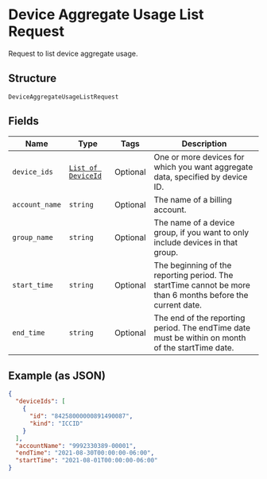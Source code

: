
# Device Aggregate Usage List Request

Request to list device aggregate usage.

## Structure

`DeviceAggregateUsageListRequest`

## Fields

| Name | Type | Tags | Description |
|  --- | --- | --- | --- |
| `device_ids` | [`List of DeviceId`](../../doc/models/device-id.md) | Optional | One or more devices for which you want aggregate data, specified by device ID. |
| `account_name` | `string` | Optional | The name of a billing account. |
| `group_name` | `string` | Optional | The name of a device group, if you want to only include devices in that group. |
| `start_time` | `string` | Optional | The beginning of the reporting period. The startTime cannot be more than 6 months before the current date. |
| `end_time` | `string` | Optional | The end of the reporting period. The endTime date must be within on month of the startTime date. |

## Example (as JSON)

```json
{
  "deviceIds": [
    {
      "id": "84258000000891490087",
      "kind": "ICCID"
    }
  ],
  "accountName": "9992330389-00001",
  "endTime": "2021-08-30T00:00:00-06:00",
  "startTime": "2021-08-01T00:00:00-06:00"
}
```

